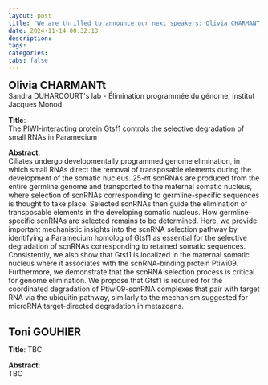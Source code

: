 ```yaml
---
layout: post
title: "We are thrilled to announce our next speakers: Olivia CHARMANT and Piera SMERIGLIO" 
date: 2024-11-14 00:32:13
description: 
tags: 
categories: 
tabs: false
---
```

<span style="font-size: 1.5em;"><strong>Olivia CHARMANTt</strong></span><br>
Sandra DUHARCOURT's lab - Élimination programmée du génome, Institut Jacques Monod 

**Title**:  
The PIWI-interacting protein Gtsf1 controls the selective degradation of small RNAs in Paramecium

**Abstract**:  
Ciliates undergo developmentally programmed genome elimination, in which small RNAs direct the removal of transposable elements during the development of the somatic nucleus. 25-nt scnRNAs are produced from the entire germline genome and transported to the maternal somatic nucleus, where selection of scnRNAs corresponding to germline-specific sequences is thought to take place. Selected scnRNAs then guide the elimination of transposable elements in the developing somatic nucleus. How germline-specific scnRNAs are selected remains to be determined. Here, we provide important mechanistic insights into the scnRNA selection pathway by identifying a Paramecium homolog of Gtsf1 as essential for the selective degradation of scnRNAs corresponding to retained somatic sequences. Consistently, we also show that Gtsf1 is localized in the maternal somatic nucleus where it associates with the scnRNA-binding protein Ptiwi09. Furthermore, we demonstrate that the scnRNA selection process is critical for genome elimination. We propose that Gtsf1 is required for the coordinated degradation of Ptiwi09-scnRNA complexes that pair with target RNA via the ubiquitin pathway, similarly to the mechanism suggested for microRNA target-directed degradation in metazoans.<br><br>


<span style="font-size: 1.5em;"><strong>Toni GOUHIER</strong></span><br>


**Title**:
TBC

**Abstract**:  
TBC
